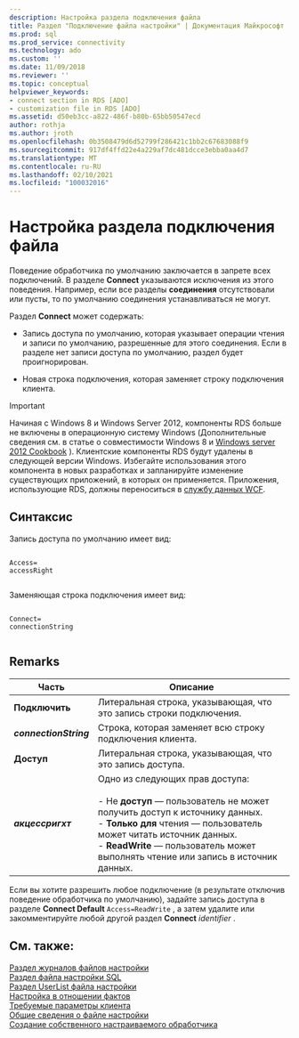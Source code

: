 ```yaml
---
description: Настройка раздела подключения файла
title: Раздел "Подключение файла настройки" | Документация Майкрософт
ms.prod: sql
ms.prod_service: connectivity
ms.technology: ado
ms.custom: ''
ms.date: 11/09/2018
ms.reviewer: ''
ms.topic: conceptual
helpviewer_keywords:
- connect section in RDS [ADO]
- customization file in RDS [ADO]
ms.assetid: d50eb3cc-a822-486f-b80b-65bb50547ecd
author: rothja
ms.author: jroth
ms.openlocfilehash: 0b3508479d6d52799f286421c1bb2c67683088f9
ms.sourcegitcommit: 917df4ffd22e4a229af7dc481dcce3ebba0aa4d7
ms.translationtype: MT
ms.contentlocale: ru-RU
ms.lasthandoff: 02/10/2021
ms.locfileid: "100032016"
---
```

# <a name="customization-file-connect-section"></a>Настройка раздела подключения файла
Поведение обработчика по умолчанию заключается в запрете всех подключений. В разделе **Connect** указываются исключения из этого поведения. Например, если все разделы **соединения** отсутствовали или пусты, то по умолчанию соединения устанавливаться не могут.  
  
 Раздел **Connect** может содержать:  
  
-   Запись доступа по умолчанию, которая указывает операции чтения и записи по умолчанию, разрешенные для этого соединения. Если в разделе нет записи доступа по умолчанию, раздел будет проигнорирован.  
  
-   Новая строка подключения, которая заменяет строку подключения клиента.  
  
> [!IMPORTANT]
>  Начиная с Windows 8 и Windows Server 2012, компоненты RDS больше не включены в операционную систему Windows (Дополнительные сведения см. в статье о совместимости Windows 8 и [Windows server 2012 Cookbook](https://www.microsoft.com/download/details.aspx?id=27416) ). Клиентские компоненты RDS будут удалены в следующей версии Windows. Избегайте использования этого компонента в новых разработках и запланируйте изменение существующих приложений, в которых он применяется. Приложения, использующие RDS, должны переноситься в [службу данных WCF](/dotnet/framework/wcf/).  
  
## <a name="syntax"></a>Синтаксис  
 Запись доступа по умолчанию имеет вид:  
  
```console
  
Access=  
accessRight  
  
```  
  
 Заменяющая строка подключения имеет вид:  
  
```console
  
Connect=  
connectionString  
  
```  
  
## <a name="remarks"></a>Remarks  
  
|Часть|Описание|  
|----------|-----------------|  
|**Подключить**|Литеральная строка, указывающая, что это запись строки подключения.|  
|**_connectionString_**|Строка, которая заменяет всю строку подключения клиента.|  
|**Доступ**|Литеральная строка, указывающая, что это запись доступа.|  
|**_акцессригхт_**|Одно из следующих прав доступа:<br /><br /> -   Не **доступ** — пользователь не может получить доступ к источнику данных.<br />-   **Только для** чтения — пользователь может читать источник данных.<br />-   **ReadWrite** — пользователь может выполнять чтение или запись в источник данных.|  
  
 Если вы хотите разрешить любое подключение (в результате отключив поведение обработчика по умолчанию), задайте запись доступа в разделе **Connect Default** `Access=ReadWrite` , а затем удалите или закомментируйте любой другой раздел **Connect** _identifier_ .  
  
## <a name="see-also"></a>См. также:  
 [Раздел журналов файлов настройки](./customization-file-logs-section.md)   
 [Раздел файла настройки SQL](./customization-file-sql-section.md)   
 [Раздел UserList файла настройки](./customization-file-userlist-section.md)   
 [Настройка в отношении фактов](./datafactory-customization.md)   
 [Требуемые параметры клиента](./required-client-settings.md)   
 [Общие сведения о файле настройки](./understanding-the-customization-file.md)   
 [Создание собственного настраиваемого обработчика](./writing-your-own-customized-handler.md)